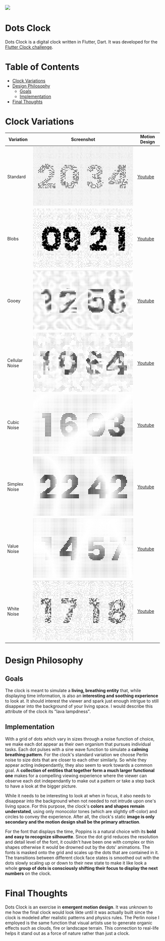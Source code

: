 ![](images/dots_clock_standard.gif)

# Dots Clock

Dots Clock is a digital clock written in Flutter, Dart. It was developed for the [Flutter Clock challenge](https://flutter.dev/clock). 

# Table of Contents
- [Clock Variations](#clock-variations)
- [Design Philosophy](#design-philosophy)
  * [Goals](#goals)
  * [Implementation](#implementation)
- [Final Thoughts](#final-thoughts)


# Clock Variations

| Variation    | Screenshot                   | Motion Design                         |
|--------------|------------------------------|---------------------------------------|
|Standard      |![](images/standard.jpg)      |[Youtube](https://youtu.be/Tpy14bsTklk)|
|Blobs         |![](images/blobs.jpg)         |[Youtube](https://youtu.be/lfHU84U6yCs)|
|Gooey         |![](images/gooey.jpg)         |[Youtube](https://youtu.be/QuXPebSS1Ko)|
|Cellular Noise|![](images/cellular_noise.jpg)|[Youtube](https://youtu.be/BO_C2CW6tDc)|
|Cubic Noise   |![](images/cubic_noise.jpg)   |[Youtube](https://youtu.be/V2TbrsmReXg)|
|Simplex Noise |![](images/simplex_noise.jpg) |[Youtube](https://youtu.be/nMR9yyPnXDM)|
|Value Noise   |![](images/value_noise.jpg)   |[Youtube](https://youtu.be/NWtwxKwSCDw)|
|White Noise   |![](images/white_noise.jpg)   |[Youtube](https://youtu.be/Cx_ia3M_JdU)|


# Design Philosophy

## Goals

The clock is meant to simulate a **living, breathing entity** that, while displaying time information, is also an **interesting and soothing experience** to look at. It should interest the viewer and spark just enough intrigue to still disappear into the background of your living space. I would describe this attribute of the clock its "lava lampdness".

## Implementation

With a grid of dots which vary in sizes through a noise function of choice, we make each dot appear as their own organism that pursues individual tasks. Each dot pulses with a sine wave function to simulate a **calming breathing pattern**. For the clock's standard variation we choose Perlin noise to size dots that are closer to each other similarly. So while they appear acting independantly, they also seem to work towards a common goal. A **collection of entities that together form a much larger functional one** makes for a compelling viewing experience where the viewer can observe each dot independantly to make out a pattern or take a step back to have a look at the bigger picture.

While it needs to be interesting to look at when in focus, it also needs to disappear into the background when not needed to not intrude upon one's living space. For this purpose, the clock's **colors and shapes remain understated**, using only monocolor tones (which are slightly off-color) and circles to convey the experience. After all, the clock's static **image is only secondary and the motion design shall be the primary attraction**.

For the font that displays the time, Poppins is a natural choice with its **bold and easy to recognize silhouette**. Since the dot grid reduces the resolution and detail level of the font, it couldn't have been one with complex or thin shapes otherwise it would be drowned out by the dots' animations. The fonts is masked onto the grid and scales up the dots that are contained in it. The transitions between different clock face states is smoothed out with the dots slowly scaling up or down to their new state to make it like look a whole **group of dots is consciously shifting their focus to display the next numbers** on the clock.

# Final Thoughts

Dots Clock is an exercise in **emergent motion design**. It was unknown to me how the final clock would look likte until it was actually built since the clock is modeled after realistic patterns and physics rules. The Perlin noise I employed is the same function that visual artists use to generate organic effects such as clouds, fire or landscape terrain. This connection to real-life helps it stand out as a force of nature rather than just a clock.

